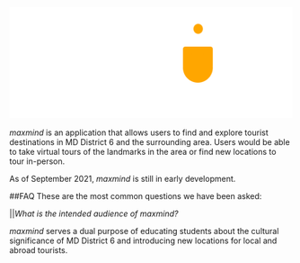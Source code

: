 ![Image of logo](./pictures/logo1.png)

*maxmind* is an application that allows users to find and explore tourist destinations in MD District 6 and the surrounding area. Users would be able to take virtual tours of the landmarks in the area or find new locations to tour in-person.

As of September 2021, *maxmind* is still in early development.

##FAQ
These are the most common questions we have been asked:

||*What is the intended audience of maxmind?*

*maxmind* serves a dual purpose of educating students about the cultural significance of MD District 6 and introducing new locations for local and abroad tourists.
